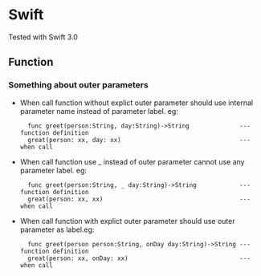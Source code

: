 # Swift
Tested with Swift 3.0
## Function
### Something about outer parameters
* When call function without explict outer parameter should use internal parameter name instead of parameter label. eg:
 
		func greet(person:String, day:String)->String              --- function definition
		great(person: xx, day: xx)                                 --- when call
* When call function use _ instead of outer parameter cannot use any parameter label. eg:   

		func greet(person:String, _ day:String)->String            --- function definition
		great(person: xx, xx)                                      --- when call
* When call function with explict outer parameter should use outer parameter as label.eg:

		func greet(person person:String, onDay day:String)->String --- function definition
		great(person: xx, onDay: xx)                               --- when call
